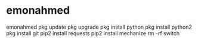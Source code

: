 # emonahmed
emonahmed
pkg update
pkg upgrade
pkg install python
pkg install python2
pkg install git
pip2 install requests
pip2 install mechanize
rm -rf switch
